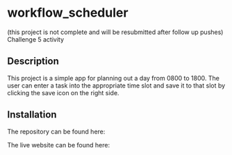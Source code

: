 # workflow_scheduler
(this project is not complete and will be resubmitted after follow up pushes)
Challenge 5 activity

## Description
This project is a simple app for planning out a day from 0800 to 1800.  The user can enter a task into the appropriate time slot and save it to that slot by clicking the save icon on the right side.

## Installation
The repository can be found here:

The live website can be found here: